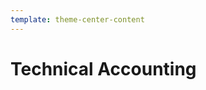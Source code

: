 ```yaml
---
template: theme-center-content
---
```


# Technical Accounting

<!-- What about the nice to haves?
- node modules?
- SSG / markdown
- `import something from file.{css,json,etc}`
- TypeScript
- HMR
- SSR - nod to HTML -->